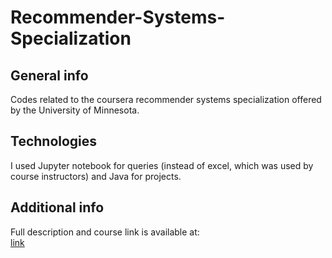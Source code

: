 # Recommender-Systems-Specialization


## General info
Codes related to the coursera recommender systems specialization offered by the University of Minnesota.
    
## Technologies
I used Jupyter notebook for queries (instead of excel, which was used by course instructors) and Java for projects.

## Additional info
Full description and course link is available at:\
[link](https://www.coursera.org/specializations/recommender-systems?)
